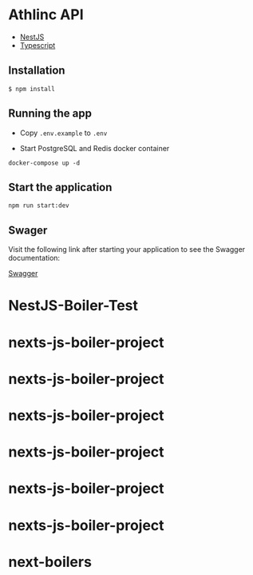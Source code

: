 # Athlinc API

-   [NestJS](https://docs.nestjs.com/)
-   [Typescript](https://www.typescriptlang.org/docs/handbook/)

## Installation

```
$ npm install
```

## Running the app

-   Copy `.env.example` to `.env`


-   Start PostgreSQL and Redis docker container

```
docker-compose up -d
```


## Start the application

```
npm run start:dev
```

## Swager

Visit the following link after starting your application to see the Swagger documentation:

[Swagger](http://localhost:3011/v1/api)
# NestJS-Boiler-Test
# nexts-js-boiler-project
# nexts-js-boiler-project
# nexts-js-boiler-project
# nexts-js-boiler-project
# nexts-js-boiler-project
# nexts-js-boiler-project
# next-boilers
